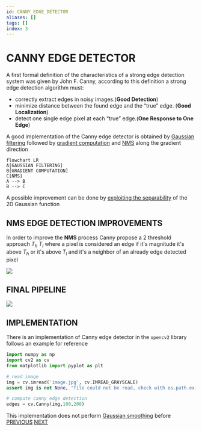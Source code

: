 ```yaml
---
id: CANNY_EDGE_DETECTOR
aliases: []
tags: []
index: 3
---
```


# CANNY EDGE DETECTOR

A first formal definition of the characteristics of a strong edge detection system was given by John F. Canny, according to this definition a strong edge detection algorithm must:

-  correctly extract edges in noisy images.(**Good Detection**)
-  minimize distance between the found edge and the “true” edge. (**Good Localization**)
-  detect one single edge pixel at each “true” edge.(**One Response to One Edge**)

A good implementation of the Canny edge detector is obtained by [Gaussian filtering](GAUSSIAN_FILTER.md) followed by [gradient computation](EDGES.md#GRADIENT_APPROXIMATION) and [NMS](EDGES.md#NON_MAXIMA_SUPRESSION_(NMS)) along the gradient direction

```mermaid
flowchart LR
A[GAUSSIAN FILTERING]
B[GRADIENT COMPUTATION]
C[NMS]
A --> B
B --> C
```

A possible improvement can be done by [exploiting the separability](GAUSSIAN_FILTER.md#EXPLOITING_SEPARABILITY_TO_IMPROVE_PERFORMANCE) of the 2D Gaussian function

## NMS EDGE DETECTION IMPROVEMENTS

In order to improve the **NMS** process Canny propose a 2 threshold approach $T_h$ $T_l$ where a pixel is considered an edge if it's magnitude it's above $T_h$ or it's above $T_l$ and it's a neighbor of an already edge detected pixel

![](Pasted_image_20240309145141.png)

## FINAL PIPELINE

![](Pasted_image_20240309145554.png)

## IMPLEMENTATION

There is an implementation of Canny edge detector in the `opencv2` library follows an example for reference

```python
import numpy as np
import cv2 as cv
from matplotlib import pyplot as plt

# read image
img = cv.imread('image.jpg', cv.IMREAD_GRAYSCALE)
assert img is not None, "file could not be read, check with os.path.exists()"

# compute canny edge detection
edges = cv.Canny(img,100,200)
```

This implementation does not perform [Gaussian smoothing](GAUSSIAN_FILTER.md) before
[PREVIOUS](EDGES.md) [NEXT](ZERO_CROSSING_EDGE_DETECTION.md)
